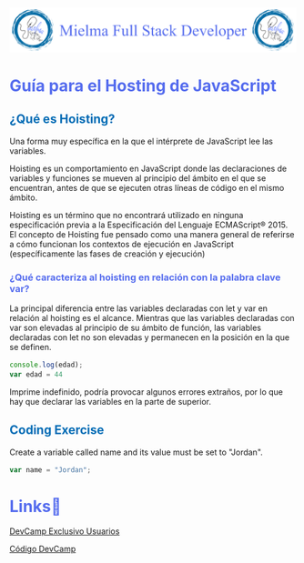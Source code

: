 ![Logo Mielma](image/Logo_Encabezado.png)

# <b><font color="#556CEE">Guía para el Hosting de JavaScript</font></b>

## <b><font color="#006cb5">¿Qué es Hoisting?</font></b>

Una forma muy específica en la que el intérprete de JavaScript lee las variables.

Hoisting es un comportamiento en JavaScript donde las declaraciones de variables y funciones se mueven al principio del ámbito en el que se encuentran, antes de que se ejecuten otras líneas de código en el mismo ámbito.

Hoisting es un término que no encontrará utilizado en ninguna especificación previa a la Especificación del Lenguaje ECMAScript® 2015. El concepto de Hoisting fue pensado como una manera general de referirse a cómo funcionan los contextos de ejecución en JavaScript (específicamente las fases de creación y ejecución)

### <font color="#556CEE">¿Qué caracteriza al hoisting en relación con la palabra clave var?</font>

La principal diferencia entre las variables declaradas con let y var en relación al hoisting es el alcance. Mientras que las variables declaradas con var son elevadas al principio de su ámbito de función, las variables declaradas con let no son elevadas y permanecen en la posición en la que se definen.
```js
console.log(edad);
var edad = 44
```
Imprime indefinido, podría provocar algunos errores extraños, por lo que hay que declarar las variables en la parte de superior.

## <b><font color="#006cb5">Coding Exercise</font></b>
Create a variable called name and its value must be set to "Jordan".
```js
var name = "Jordan";
```

# <b><font color="#556CEE">Links🔗</font></b>

[DevCamp Exclusivo Usuarios](https://basque.devcamp.com/pt-full-stack-development-javascript-python-react/guide/guide-javascript-hoisting)

[Código DevCamp](https://github.com/rails-camp/javascript-programming/blob/179cd0b3441bc8b69a0770c0bc8c42f102325770/section_b_08_comments.js)